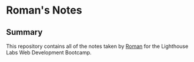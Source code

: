 # Roman's Notes
## Summary 

This repository contains all of the notes taken by [Roman](https://github.com/Arktur7) for the Lighthouse Labs Web Development Bootcamp.